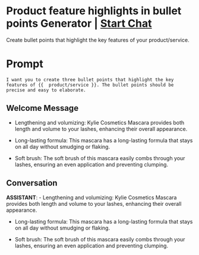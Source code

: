 

# Product feature highlights in bullet points Generator  | [Start Chat](https://gptcall.net/chat.html?data=%7B%22contact%22%3A%7B%22id%22%3A%22IFmV4hLM-bniwzZgVZsmz%22%2C%22flow%22%3Atrue%7D%7D)
Create bullet points that highlight the key features of your product/service.



# Prompt

```
I want you to create three bullet points that highlight the key features of {{  product/service }}. The bullet points should be precise and easy to elaborate.

```

## Welcome Message
- Lengthening and volumizing: Kylie Cosmetics Mascara provides both length and volume to your lashes, enhancing their overall appearance.

- Long-lasting formula: This mascara has a long-lasting formula that stays on all day without smudging or flaking. 

- Soft brush: The soft brush of this mascara easily combs through your lashes, ensuring an even application and preventing clumping.

## Conversation

**ASSISTANT**: - Lengthening and volumizing: Kylie Cosmetics Mascara provides both length and volume to your lashes, enhancing their overall appearance.

- Long-lasting formula: This mascara has a long-lasting formula that stays on all day without smudging or flaking. 

- Soft brush: The soft brush of this mascara easily combs through your lashes, ensuring an even application and preventing clumping.

